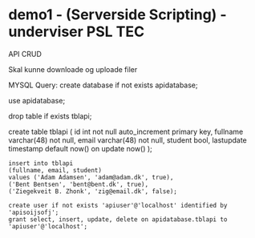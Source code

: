 # demo1 - (Serverside Scripting) - underviser PSL TEC

API CRUD

Skal kunne downloade og uploade filer

MYSQL Query:
create database if not exists apidatabase;

use apidatabase;

drop table if exists tblapi;

create table tblapi (
	id int not null auto_increment primary key,
    fullname varchar(48) not null,
    email varchar(48) not null,
    student bool,
    lastupdate timestamp default now() on update now()
    );
    
    insert into tblapi 
    (fullname, email, student)
    values ('Adam Adamsen', 'adam@adam.dk', true),
    ('Bent Bentsen', 'bent@bent.dk', true),
    ('Ziegekveit B. Zhonk', 'zig@email.dk', false);
    
    create user if not exists 'apiuser'@'localhost' identified by 'apisoijsofj';
    grant select, insert, update, delete on apidatabase.tblapi to 'apiuser'@'localhost';